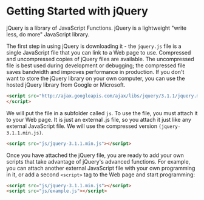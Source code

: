 # Getting Started with jQuery

jQuery is a library of JavaScript Functions. jQuery is a lightweight "write less, do more" JavaScript library.

The first step in using jQuery is downloading it - the <code>jquery.js</code> file is a single JavaScript file that you can link to a Web page to use. Compressed and uncompressed copies of jQuery files are available. The uncompressed file is best used during development or debugging; the compressed file saves bandwidth and improves performance in production. If you don't want to store the jQuery library on your own computer, you can use the hosted jQuery library from Google or Microsoft.

```html
<script src="http://ajax.googleapis.com/ajax/libs/jquery/3.1.1/jquery.min.js">
</script>
```

We will put the file in a subfolder called <code>js</code>. To use the file, you must attach it to your Web page. It is just an external .js file, so you attach it just like any external JavaScript file. We will use the compressed version <code>(jquery-3.1.1.min.js)</code>.

```html
<script src="js/jquery-3.1.1.min.js"></script>
```

Once you have attached the jQuery file, you are ready to add your own scripts that take advantage of jQuery's advanced functions. For example, you can attach another external JavaScript file with your own programming in it, or add a second `<script>` tag to the Web page and start programming:

```html
<script src="js/jquery-3.1.1.min.js"></script>
<script src="js/example.js"></script>
```
